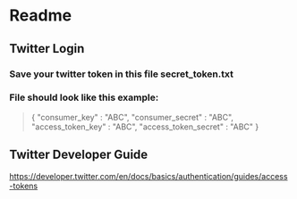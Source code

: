 # Readme

## Twitter Login
### Save your twitter token in this file secret_token.txt
### File should look like this example:

> {
>	"consumer_key" : "ABC",
>	"consumer_secret" : "ABC",
>	"access_token_key" : "ABC",
>	"access_token_secret" : "ABC"
> }

## Twitter Developer Guide
https://developer.twitter.com/en/docs/basics/authentication/guides/access-tokens